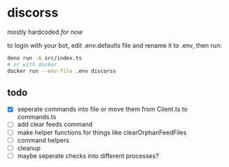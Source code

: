 # discorss

mostly hardcoded _for now_

to login with your bot, edit .env.defaults file and rename it to .env, then run:

```sh
deno run -A src/index.ts
# or with docker
docker run --env-file .env discorss
```

## todo

- [x] seperate commands into file or move them from Client.ts to commands.ts
- [ ] add clear feeds command
- [ ] make helper functions for things like clearOrphanFeedFiles
- [ ] command helpers
- [ ] cleanup
- [ ] maybe seperate checks into different processes?
